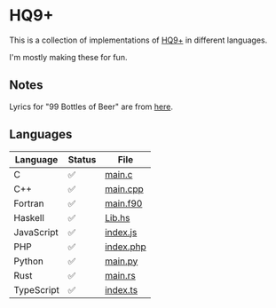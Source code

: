 # HQ9+

This is a collection of implementations of [HQ9+](https://cliffle.com/esoterica/hq9plus/) in different languages.

I'm mostly making these for fun.

## Notes

Lyrics for "99 Bottles of Beer" are from [here](http://www.99-bottles-of-beer.net/lyrics.html).

## Languages

Language     | Status   | File
------------ | -------- | -------
C            | ✅        | [main.c](/c/main.c)
C++          | ✅        | [main.cpp](/cpp/main.cpp)
Fortran      | ✅        | [main.f90](/fortran/main.f90)
Haskell      | ✅        | [Lib.hs](/haskell/src/Lib.hs)
JavaScript   | ✅        | [index.js](/javascript/index.js)
PHP          | ✅        | [index.php](/php/index.php)
Python       | ✅        | [main.py](/python/main.py)
Rust         | ✅        | [main.rs](/rust/src/main.rs)
TypeScript   | ✅        | [index.ts](/typescript/index.ts)
